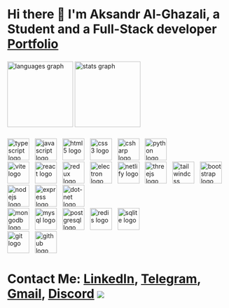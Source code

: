 # Hi there 👋 I'm Aksandr Al-Ghazali, a Student and a Full-Stack developer<br>[Portfolio](https://al-ghazali-aksandr.netlify.app/)

###

<div align="left">
 <img src="https://github-readme-stats.vercel.app/api/top-langs?username=Dragodui&locale=en&hide_title=false&layout=compact&card_width=320&langs_count=6&theme=transparent&hide_border=false" height="150" alt="languages graph"/>
  <img src="https://github-readme-stats.vercel.app/api?username=Dragodui&hide_title=false&hide_rank=false&show_icons=true&include_all_commits=true&count_private=true&disable_animations=false&theme=transparent&locale=en&hide_border=false" height="150" alt="stats graph"/>
</div>

###

<section>
<div>
  <img src="https://skillicons.dev/icons?i=ts" height="50" alt="typescript logo"  />
  <img width="5" />
  <img src="https://skillicons.dev/icons?i=js" height="50" alt="javascript logo"  />
  <img width="5" />
  <img src="https://skillicons.dev/icons?i=html" height="50" alt="html5 logo"  />
  <img width="5" />
  <img src="https://skillicons.dev/icons?i=css" height="50" alt="css3 logo"  />
  <img width="5" />
  <img src="https://skillicons.dev/icons?i=cs" height="50" alt="csharp logo"  />
    <img width="5" />
  <img src="https://skillicons.dev/icons?i=python&theme=dark&perline=15" height="50" alt="python logo"  />
</div>


<div align="left">
  <img src="https://skillicons.dev/icons?i=vite&theme=dark&perline=15" height="50" alt="vite logo"  />  <img width="5" />
  <img src="https://skillicons.dev/icons?i=react" height="50" alt="react logo"  />
  <img width="5" />
  <img src="https://skillicons.dev/icons?i=redux" height="50" alt="redux logo"  />
    <img width="5" />
   <img src="https://skillicons.dev/icons?i=electron" height="50" alt="electron logo"  />
  <img width="5" />
  <img src="https://skillicons.dev/icons?i=netlify" height="50" alt="netlify logo"  />
  <img width="5" />
  <img src="https://skillicons.dev/icons?i=threejs" height="50" alt="threejs logo"  />
  <img width="5" />
  <img src="https://skillicons.dev/icons?i=tailwind" height="50" alt="tailwindcss logo"  />
  <img width="5" />
  <img src="https://skillicons.dev/icons?i=bootstrap" height="50" alt="bootstrap logo"  />
  
</div>




<div align="left">
  <img src="https://skillicons.dev/icons?i=nodejs" height="50" alt="nodejs logo"  />
  <img width="5" />
  <img src="https://skillicons.dev/icons?i=express" height="50" alt="express logo"  />
  <img width="5" />
  <img src="https://skillicons.dev/icons?i=dotnet" height="50" alt="dot-net logo"  />
</div>



<div align="left">
  <img src="https://skillicons.dev/icons?i=mongodb" height="50" alt="mongodb logo"  />
  <img width="5" />
  <img src="https://skillicons.dev/icons?i=mysql" height="50" alt="mysql logo"  />
  <img width="5" />
  <img src="https://skillicons.dev/icons?i=postgres" height="50" alt="postgresql logo"  />
  <img width="5" />
  <img src="https://skillicons.dev/icons?i=redis&theme=dark&perline=15" height="50" alt="redis logo"  />
  <img width="5" />
  <img src="https://skillicons.dev/icons?i=sqlite&theme=dark&perline=15" height="50" alt="sqlite logo"  />
</div>


<div align="left">
    <img src="https://skillicons.dev/icons?i=git" height="50" alt="git logo" />
    <img width="5" />
    <img src="https://skillicons.dev/icons?i=github" height="50" alt="github logo" />
</div>


</section>

###



# Contact Me: [LinkedIn](https://www.linkedin.com/in/aksandr-al-ghazali/), [Telegram](http://t.me/dragodui), [Gmail](mailto:alghazaliaks123@gmail.com), [Discord](https://discordapp.com/users/397769034483105793)  <img src="https://github.com/user-attachments/assets/aac7d4e4-9839-44f3-88ee-6c970288f26f"/>
